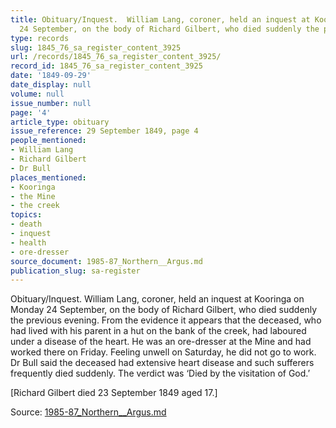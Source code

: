 ```yaml
---
title: Obituary/Inquest.  William Lang, coroner, held an inquest at Kooringa on Monday
  24 September, on the body of Richard Gilbert, who died suddenly the previous evening.
type: records
slug: 1845_76_sa_register_content_3925
url: /records/1845_76_sa_register_content_3925/
record_id: 1845_76_sa_register_content_3925
date: '1849-09-29'
date_display: null
volume: null
issue_number: null
page: '4'
article_type: obituary
issue_reference: 29 September 1849, page 4
people_mentioned:
- William Lang
- Richard Gilbert
- Dr Bull
places_mentioned:
- Kooringa
- the Mine
- the creek
topics:
- death
- inquest
- health
- ore-dresser
source_document: 1985-87_Northern__Argus.md
publication_slug: sa-register
---
```


Obituary/Inquest.  William Lang, coroner, held an inquest at Kooringa on Monday 24 September, on the body of Richard Gilbert, who died suddenly the previous evening.  From the evidence it appears that the deceased, who had lived with his parent in a hut on the bank of the creek, had laboured under a disease of the heart.  He was an ore-dresser at the Mine and had worked there on Friday.  Feeling unwell on Saturday, he did not go to work.  Dr Bull said the deceased had extensive heart disease and such sufferers frequently died suddenly.  The verdict was ‘Died by the visitation of God.’

[Richard Gilbert died 23 September 1849 aged 17.]

Source: [1985-87_Northern__Argus.md](/downloads/markdown/1985-87_Northern__Argus.md)
